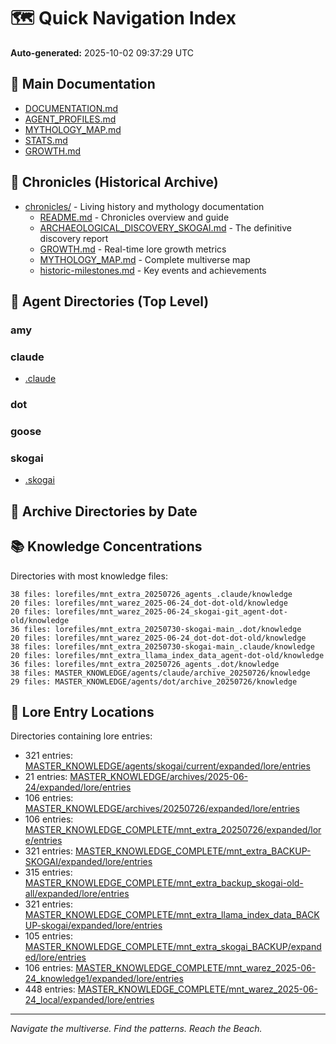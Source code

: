 # 🗺️ Quick Navigation Index

**Auto-generated:** 2025-10-02 09:37:29 UTC

## 📁 Main Documentation

- [DOCUMENTATION.md](DOCUMENTATION.md)
- [AGENT_PROFILES.md](AGENT_PROFILES.md)
- [MYTHOLOGY_MAP.md](MYTHOLOGY_MAP.md)
- [STATS.md](STATS.md)
- [GROWTH.md](GROWTH.md)

## 📜 Chronicles (Historical Archive)

- [chronicles/](chronicles/) - Living history and mythology documentation
  - [README.md](chronicles/README.md) - Chronicles overview and guide
  - [ARCHAEOLOGICAL_DISCOVERY_SKOGAI.md](chronicles/ARCHAEOLOGICAL_DISCOVERY_SKOGAI.md) - The definitive discovery report
  - [GROWTH.md](chronicles/GROWTH.md) - Real-time lore growth metrics
  - [MYTHOLOGY_MAP.md](chronicles/MYTHOLOGY_MAP.md) - Complete multiverse map
  - [historic-milestones.md](chronicles/historic-milestones.md) - Key events and achievements

## 🤖 Agent Directories (Top Level)

### amy

### claude
- [.claude](.claude)

### dot

### goose

### skogai
- [.skogai](.skogai)

## 📅 Archive Directories by Date


## 📚 Knowledge Concentrations

Directories with most knowledge files:
```
38 files: lorefiles/mnt_extra_20250726_agents_.claude/knowledge
20 files: lorefiles/mnt_warez_2025-06-24_dot-dot-old/knowledge
20 files: lorefiles/mnt_warez_2025-06-24_skogai-git_agent-dot-old/knowledge
36 files: lorefiles/mnt_extra_20250730-skogai-main_.dot/knowledge
20 files: lorefiles/mnt_warez_2025-06-24_dot-dot-dot-old/knowledge
38 files: lorefiles/mnt_extra_20250730-skogai-main_.claude/knowledge
20 files: lorefiles/mnt_extra_llama_index_data_agent-dot-old/knowledge
36 files: lorefiles/mnt_extra_20250726_agents_.dot/knowledge
38 files: MASTER_KNOWLEDGE/agents/claude/archive_20250726/knowledge
29 files: MASTER_KNOWLEDGE/agents/dot/archive_20250726/knowledge
```

## 🔮 Lore Entry Locations

Directories containing lore entries:
- 321 entries: [MASTER_KNOWLEDGE/agents/skogai/current/expanded/lore/entries](MASTER_KNOWLEDGE/agents/skogai/current/expanded/lore/entries)
- 21 entries: [MASTER_KNOWLEDGE/archives/2025-06-24/expanded/lore/entries](MASTER_KNOWLEDGE/archives/2025-06-24/expanded/lore/entries)
- 106 entries: [MASTER_KNOWLEDGE/archives/20250726/expanded/lore/entries](MASTER_KNOWLEDGE/archives/20250726/expanded/lore/entries)
- 106 entries: [MASTER_KNOWLEDGE_COMPLETE/mnt_extra_20250726/expanded/lore/entries](MASTER_KNOWLEDGE_COMPLETE/mnt_extra_20250726/expanded/lore/entries)
- 321 entries: [MASTER_KNOWLEDGE_COMPLETE/mnt_extra_BACKUP-SKOGAI/expanded/lore/entries](MASTER_KNOWLEDGE_COMPLETE/mnt_extra_BACKUP-SKOGAI/expanded/lore/entries)
- 315 entries: [MASTER_KNOWLEDGE_COMPLETE/mnt_extra_backup_skogai-old-all/expanded/lore/entries](MASTER_KNOWLEDGE_COMPLETE/mnt_extra_backup_skogai-old-all/expanded/lore/entries)
- 321 entries: [MASTER_KNOWLEDGE_COMPLETE/mnt_extra_llama_index_data_BACKUP-skogai/expanded/lore/entries](MASTER_KNOWLEDGE_COMPLETE/mnt_extra_llama_index_data_BACKUP-skogai/expanded/lore/entries)
- 105 entries: [MASTER_KNOWLEDGE_COMPLETE/mnt_extra_skogai_BACKUP/expanded/lore/entries](MASTER_KNOWLEDGE_COMPLETE/mnt_extra_skogai_BACKUP/expanded/lore/entries)
- 106 entries: [MASTER_KNOWLEDGE_COMPLETE/mnt_warez_2025-06-24_knowledge1/expanded/lore/entries](MASTER_KNOWLEDGE_COMPLETE/mnt_warez_2025-06-24_knowledge1/expanded/lore/entries)
- 448 entries: [MASTER_KNOWLEDGE_COMPLETE/mnt_warez_2025-06-24_local/expanded/lore/entries](MASTER_KNOWLEDGE_COMPLETE/mnt_warez_2025-06-24_local/expanded/lore/entries)

---
*Navigate the multiverse. Find the patterns. Reach the Beach.*

